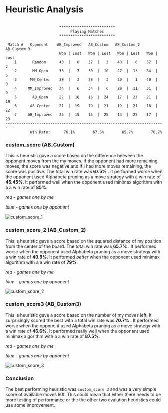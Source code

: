 # Heuristic Analysis



```

                        *************************
                             Playing Matches
                        *************************

 Match #   Opponent    AB_Improved   AB_Custom   AB_Custom_2  AB_Custom_3
                        Won | Lost   Won | Lost   Won | Lost   Won | Lost
    1       Random      40  |   0    37  |   3    40  |   0    37  |   3
    2       MM_Open     33  |   7    30  |  10    27  |  13    34  |   6
    3      MM_Center    38  |   2    38  |   2    39  |   1    40  |   0
    4     MM_Improved   34  |   6    34  |   6    29  |  11    31  |   9
    5       AB_Open     22  |  18    16  |  24    17  |  23    21  |  19
    6      AB_Center    21  |  19    19  |  21    19  |  21    18  |  22
    7     AB_Improved   25  |  15    15  |  25    13  |  27    17  |  23
--------------------------------------------------------------------------
           Win Rate:      76.1%        67.5%        65.7%        70.7%
```



### custom_score (AB_Custom) 

This is heuristic gave a score based on the difference between the opponent moves from the my moves. If the opponent had more remaining moves, the score was negative and if I had more moves remaining, the score was positive. The total win rate was **67.5%** . It performed worse when the opponent used Alphabeta pruning as a move strategy with a win rate of **45.45%**. It performed well when the opponent used minimax algorithm with a a win rate of **85%**. 



*red - games one by me*

*blue - games one by opponent*

![custom_score_1](/Users/adrian/Downloads/custom_score_1.png)



### custom_score_2 (AB_Custom_2)

This is heuristic gave a score based on the squared distance of my position from the center of the board. The total win rate was **65.7%** . It performed worse when the opponent used Alphabeta pruning as a move strategy with a win rate of **40.8%**. It performed _better_ when the opponent used minimax algorithm with a a win rate of **79%**. 

*red - games one by me*

*blue - games one by opponent*



![custom_score_2](/Users/adrian/Downloads/custom_score_2.png)

### custom_score3 (AB_Custom3)

This is heuristic gave a score based on the number of my moves left.  It surprisingly scored the best with a total win rate was **70.7%** . It performed worse when the opponent used Alphabeta pruning as a move strategy with a win rate of **46.6%**. It performed really well when the opponent used minimax algorithm with a a win rate of **87.5%**. 

*red - games one by me*

*blue - games one by opponent*

![custom_score_3](/Users/adrian/Downloads/custom_score_3.png)



### Conclusion

The best performing heuristic was `custom_score 3` and was a very simple score of available moves left. This could mean that either there needs to be more testing of performance or the the other two evalution heuristics could use some improvement.